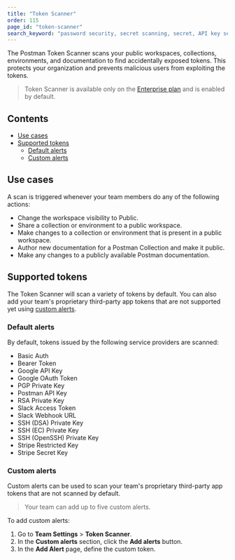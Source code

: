 ```yaml
---
title: "Token Scanner"
order: 115
page_id: "token-scanner"
search_keyword: "password security, secret scanning, secret, API key security"
---
```

The Postman Token Scanner scans your public workspaces, collections, environments, and documentation to find accidentally exposed tokens. This protects your organization and prevents malicious users from exploiting the tokens.

> Token Scanner is available only on the [Enterprise plan](https://www.postman.com/pricing/) and is enabled by default.

## Contents

* [Use cases](#use-cases)
* [Supported tokens](#supported-tokens)
    * [Default alerts](#default-alerts)
    * [Custom alerts](#custom-alerts)

## Use cases

A scan is triggered whenever your team members do any of the following actions:

* Change the workspace visibility to Public.
* Share a collection or environment to a public workspace.
* Make changes to a collection or environment that is present in a public workspace.
* Author new documentation for a Postman Collection and make it public.
* Make any changes to a publicly available Postman documentation.

## Supported tokens

The Token Scanner will scan a variety of tokens by default. You can also add your team's proprietary third-party app tokens that are not supported yet using [custom alerts](#custom-alerts).

### Default alerts

By default, tokens issued by the following service providers are scanned:

* Basic Auth
* Bearer Token
* Google API Key
* Google OAuth Token
* PGP Private Key
* Postman API Key
* RSA Private Key
* Slack Access Token
* Slack Webhook URL
* SSH (DSA) Private Key
* SSH (EC) Private Key
* SSH (OpenSSH) Private Key
* Stripe Restricted Key
* Stripe Secret Key

### Custom alerts

Custom alerts can be used to scan your team's proprietary third-party app tokens that are not scanned by default.

> Your team can add up to five custom alerts.

To add custom alerts:

1. Go to **Team Settings** > **Token Scanner**.
2. In the **Custom alerts** section, click the **Add alerts** button.
3. In the **Add Alert** page, define the custom token.
